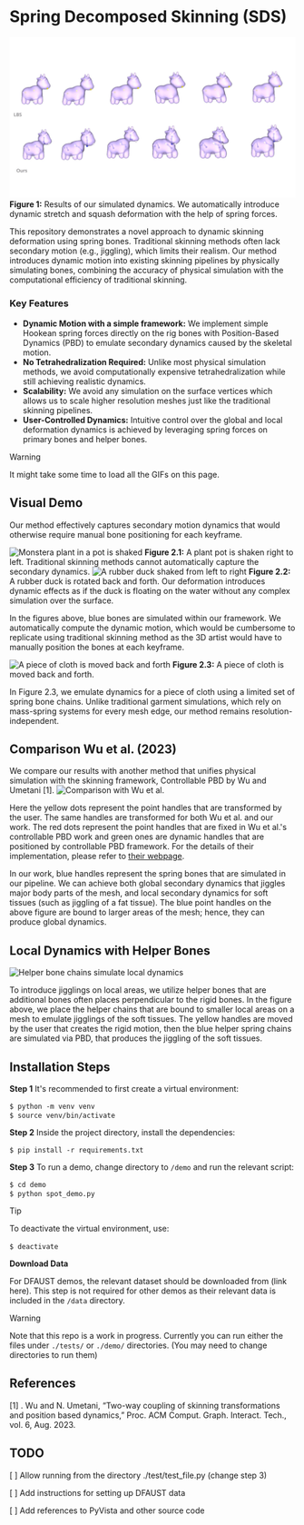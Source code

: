# Spring Decomposed Skinning (SDS)
![Placeholder figure](./assets/placeholder_figure.png)
**Figure 1:** Results of our simulated dynamics. We automatically introduce dynamic stretch and squash deformation with the help of spring forces.

This repository demonstrates a novel approach to dynamic skinning deformation using spring bones. Traditional skinning methods often lack secondary motion (e.g., jiggling), which limits their realism. Our method introduces dynamic motion into existing skinning pipelines by physically simulating bones, combining the accuracy of physical simulation with the computational efficiency of traditional skinning.


### Key Features

- **Dynamic Motion with a simple framework:** We implement simple Hookean spring forces directly on the rig bones with Position-Based Dynamics (PBD) to emulate secondary dynamics caused by the skeletal motion. 
- **No Tetrahedralization Required:** Unlike most physical simulation methods, we avoid computationally expensive tetrahedralization while still achieving realistic dynamics.
- **Scalability:** We avoid any simulation on the surface vertices which allows us to scale higher resolution meshes just like the traditional skinning pipelines.
- **User-Controlled Dynamics:** Intuitive control over the global and local deformation dynamics is achieved by leveraging spring forces on primary bones and helper bones.
 
 > [!WARNING]
 > It might take some time to load all the GIFs on this page.

## Visual Demo
Our method effectively captures secondary motion dynamics that would otherwise require manual bone positioning for each keyframe.

![Monstera plant in a pot is shaked](./assets/monstera_lq.gif)
**Figure 2.1:** A plant pot is shaken right to left. Traditional skinning methods cannot automatically capture the secondary dynamics.
![A rubber duck shaked from left to right](./assets/duck_lq.gif)
**Figure 2.2:** A rubber duck is rotated back and forth. Our deformation introduces dynamic effects as if the duck is floating on the water without any complex simulation over the surface.

In the figures above, blue bones are simulated within our framework. We automatically compute the dynamic motion, which would be cumbersome to replicate using traditional skinning method as the 3D artist would have to manually position the bones at each keyframe.  


![A piece of cloth is moved back and forth](./assets/cloth_lq.gif)
**Figure 2.3:** A piece of cloth is moved back and forth. 

In Figure 2.3, we emulate dynamics for a piece of cloth using a limited set of spring bone chains. 
Unlike traditional garment simulations, which rely on mass-spring systems for every mesh edge, our method remains resolution-independent.


## Comparison Wu et al. (2023)

We compare our results with another method that unifies physical simulation with the skinning framework, Controllable PBD 
by Wu and Umetani [1]. 
![Comparison with Wu et al.](./assets/spot_comparison.gif)

Here the yellow dots represent the point handles that are transformed by the user. 
The same handles are transformed for both Wu et al. and our work. 
The red dots represent the point handles that are fixed in Wu et al.'s controllable PBD work and green ones are dynamic handles that are positioned by controllable PBD framework. 
For the details of their implementation, please refer to [their webpage](https://yoharol.github.io/pages/control_pbd/). 

In our work, blue handles represent the spring bones that are simulated in our pipeline. 
We can achieve both global secondary dynamics that jiggles major body parts of the mesh, 
and local secondary dynamics for soft tissues (such as jiggling of a fat tissue). The blue point handles on the above figure are bound to larger areas of the mesh; hence, they can produce global dynamics.

## Local Dynamics with Helper Bones

![Helper bone chains simulate local dynamics](./assets/spot_helpers.gif)

To introduce jigglings on local areas, we utilize helper bones that are additional bones often places perpendicular to the rigid bones. In the figure above, we place the helper chains that are bound to smaller local areas on a mesh to emulate jigglings of the soft tissues. 
The yellow handles are moved by the user that creates the rigid motion, then the blue helper spring chains are simulated via PBD, that produces the jiggling of the soft tissues.


## Installation Steps

**Step 1** It's recommended to first create a virtual environment:
```
$ python -m venv venv
$ source venv/bin/activate
```
**Step 2** Inside the project directory, install the dependencies:
```
$ pip install -r requirements.txt
```

**Step 3** To run a demo, change directory to ``/demo`` and run the relevant script:
```
$ cd demo
$ python spot_demo.py
```

> [!TIP]
> To deactivate the virtual environment, use:
>
> `` $ deactivate ``

**Download Data**
 
For DFAUST demos, the relevant dataset should be downloaded from (link here). This step is not required for other demos as their relevant data is included in the ``/data`` directory.

> [!WARNING]
>  Note that this repo is a work in progress. Currently you can run either the files under ``./tests/`` or ``./demo/`` directories. (You may need to change directories to run them)

## References
[1] . Wu and N. Umetani, “Two-way coupling of skinning transformations and
position based dynamics,” Proc. ACM Comput. Graph. Interact. Tech., vol. 6, Aug. 2023.


## TODO
[ ] Allow running from the directory ./test/test_file.py (change step 3)

[ ] Add instructions for setting up DFAUST data

[ ] Add references to PyVista and other source code
